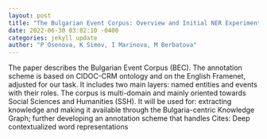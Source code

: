 ```yaml
--- 
layout: post 
title: "The Bulgarian Event Corpus: Overview and Initial NER Experiments" 
date: 2022-06-30 03:02:10 -0400 
categories: jekyll update 
author: "P Osenova, K Simov, I Marinova, M Berbatova" 
--- 
```

The paper describes the Bulgarian Event Corpus (BEC). The annotation scheme is based on CIDOC-CRM ontology and on the English Framenet, adjusted for our task. It includes two main layers: named entities and events with their roles. The corpus is multi-domain and mainly oriented towards Social Sciences and Humanities (SSH). It will be used for: extracting knowledge and making it available through the Bulgaria-centric Knowledge Graph; further developing an annotation scheme that handles Cites: Deep contextualized word representations